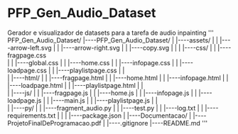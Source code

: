 # PFP_Gen_Audio_Dataset
Gerador e visualizador de datasets para a tarefa de audio inpainting
'''
    PFP_Gen_Audio_Dataset/
    |----PFP_Gen_Audio_Dataset/
    |	|----assets/
    |	|	|----arrow-left.svg
    |	|	|----arrow-right.svg
    |	|	|----copy.svg
    |	|
    |	|----css/
    |	|	|----fragpage.css	
    |	|	|----global.css
    |	|	|----home.css
    |	|	|----infopage.css
    |	|	|----loadpage.css
    |	|	|----playlistpage.css
    |	|	
    |	|----html/
    |	|	|----fragpage.html
    |	|	|----home.html
    |	|	|----infopage.html
    |	|	|----loadpage.html
    |	|	|----playlistpage.html
    |	|	
    |	|----js/
    |	|	|----fragpage.js
    |	|	|----home.js
    |	|	|----infopage.js
    |	|	|----loadpage.js
    |	|	|----main.js
    |	|	|----playlistpage.js
    |	|	
    |	|----py/
    |	|	|----fragment_audio.py
    |	|	|----test.py
    |   |	|----log.txt
    |   |	|----requirements.txt
    |   |
    |   |----package.json
    |
    |----Documentacao/
    |	|----ProjetoFinalDeProgramacao.pdf
    |
    |----.gitignore
    |----README.md
'''
